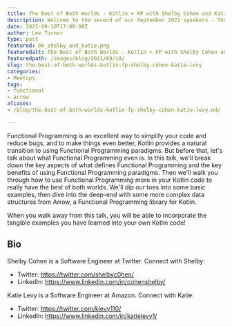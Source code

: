 ```yaml
---
title: The Best of Both Worlds - Kotlin + FP with Shelby Cohen and Katie Levy
description: Welcome to the second of our September 2021 speakers - Shelby Cohen and Katie Levy
date: 2021-09-10T17:09:08Z
author: Lee Turner
type: post
featured: bk_shelby_and_katie.png
featuredalt: The Best of Both Worlds - Kotlin + FP with Shelby Cohen and Katie Levy
featuredpath: /images/blog/2021/09/10/
slug: the-best-of-both-worlds-kotlin-fp-shelby-cohen-katie-levy
categories:
- Meetups
tags:
- functional
- arrow
aliases:
- /blog/the-best-of-both-worlds-kotlin-fp-shelby-cohen-katie-levy.md/

---
```


Functional Programming is an excellent way to simplify your code and reduce bugs, and to make things even better, Kotlin provides a natural transition to using Functional Programming paradigms. But before that, let's talk about what Functional Programming even is. In this talk, we'll break down the key aspects of what defines Functional Programming and the key benefits of using Functional Programming paradigms. Then we'll walk you through how to use Functional Programming more in your Kotlin code to really have the best of both worlds. We'll dip our toes into some basic examples, then dive into the deep-end with some more complex data structures from Arrow, a Functional Programming library for Kotlin.

When you walk away from this talk, you will be able to incorporate the tangible examples you have learned into your own Kotlin code!

## Bio

Shelby Cohen is a Software Engineer at Twitter. Connect with Shelby:

* Twitter: https://twitter.com/shelbyc0hen/
* LinkedIn: https://www.linkedin.com/in/cohenshelby/

Katie Levy is a Software Engineer at Amazon. Connect with Katie:

* Twitter: https://twitter.com/klevy110/
* LinkedIn: https://www.linkedin.com/in/katielevy1/
